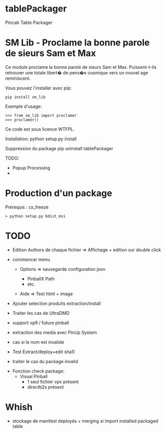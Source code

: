# tablePackager
Pincab Table Packager


SM Lib - Proclame la bonne parole de sieurs Sam et Max
========================================================

Ce module proclame la bonne parole de sieurs Sam et Max. Puissent-t-ils
retrouver une totale libert� de pens�e cosmique vers un nouvel age
reminiscent.

Vous pouvez l'installer avec pip:

    pip install sm_lib

Exemple d'usage:

    >>> from sm_lib import proclamer
    >>> proclamer()

Ce code est sous licence WTFPL.

Installation:
python setup.py install

Suppression du package
pip uninstall tablePackager

TODO:


- Popup Processing
- 

Production d'un package
=======================

Prérequis : cx_freeze

    > python setup.py bdist_msi


TODO
====

- Edition Authors de chaque fichier
    => Affichage + edition sur double click
      
- commencer menu
    - Options   => sauvegarde configuration json
        - PinballX Path
        - etc.
    
    - Aide => Test html + image


- Ajouter selection produits extraction/install

- Traiter les cas de UltraDMD

- support vp9 / future pinball


- extraction des media avec PinUp System
- cas si le nom est invalide
+ Test Extract/deploy+edit sha1)
- traiter le cas du package invalid

+ Fonction check package:
    * Visual Pinball
        - 1 seul fichier vpx présent
        - directb2s présent
        
Whish
=====
- stockage de manifest deployés + merging si import installed packaged table


